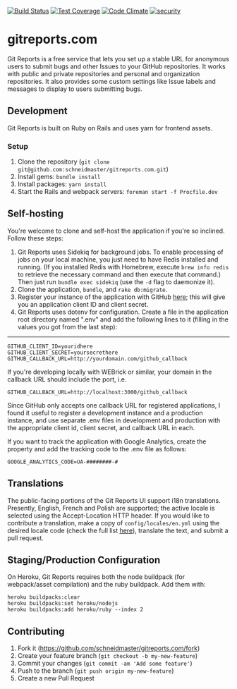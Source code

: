 [![Build Status](https://circleci.com/gh/schneidmaster/gitreports.com.svg?style=shield)](https://circleci.com/gh/schneidmaster/gitreports.com)
[![Test Coverage](https://codeclimate.com/github/schneidmaster/gitreports.com/badges/coverage.svg)](https://codeclimate.com/github/schneidmaster/gitreports.com/coverage)
[![Code Climate](https://codeclimate.com/github/schneidmaster/gitreports.com/badges/gpa.svg)](https://codeclimate.com/github/schneidmaster/gitreports.com)
[![security](https://hakiri.io/github/schneidmaster/gitreports.com/master.svg)](https://hakiri.io/github/schneidmaster/gitreports.com/master)

# gitreports.com

Git Reports is a free service that lets you set up a stable URL for anonymous users to submit bugs and other Issues to your GitHub repositories.  It works with public and private repositories and personal and organization repositories.  It also provides some custom settings like Issue labels and messages to display to users submitting bugs.

## Development

Git Reports is built on Ruby on Rails and uses yarn for frontend assets.

### Setup

1. Clone the repository (`git clone git@github.com:schneidmaster/gitreports.com.git`)
2. Install gems: `bundle install`
3. Install packages: `yarn install`
4. Start the Rails and webpack servers: `foreman start -f Procfile.dev`

## Self-hosting

You're welcome to clone and self-host the application if you're so inclined.  Follow these steps:

1. Git Reports uses Sidekiq for background jobs. To enable processing of jobs on your local machine, you just need to have Redis installed and running. (If you installed Redis with Homebrew, execute `brew info redis` to retrieve the necessary command and then execute that command.) Then just run `bundle exec sidekiq` (use the `-d` flag to daemonize it).
2. Clone the application, `bundle`, and `rake db:migrate`.
3. Register your instance of the application with GitHub [here](https://github.com/settings/applications/new); this will give you an application client ID and client secret.
4. Git Reports uses dotenv for configuration.  Create a file in the application root directory named ".env" and add the following lines to it (filling in the values you got from the last step):

---

    GITHUB_CLIENT_ID=youridhere
    GITHUB_CLIENT_SECRET=yoursecrethere
    GITHUB_CALLBACK_URL=http://yourdomain.com/github_callback

If you're developing locally with WEBrick or similar, your domain in the callback URL should include the port, i.e.

    GITHUB_CALLBACK_URL=http://localhost:3000/github_callback

Since GitHub only accepts one callback URL for registered applications, I found it useful to register a development instance and a production instance, and use separate .env files in development and production with the appropriate client id, client secret, and callback URL in each.

If you want to track the application with Google Analytics, create the property and add the tracking code to the .env file as follows:

    GOOGLE_ANALYTICS_CODE=UA-########-#

## Translations

The public-facing portions of the Git Reports UI support i18n translations. Presently, English, French and Polish are supported; the active locale is selected using the Accept-Location HTTP header. If you would like to contribute a translation, make a copy of `config/locales/en.yml` using the desired locale code (check the full list [here](http://www.roseindia.net/tutorials/I18N/locales-list.shtml)), translate the text, and submit a pull request.

## Staging/Production Configuration

On Heroku, Git Reports requires both the node buildpack (for webpack/asset compilation) and the ruby buildpack. Add them with:

```
heroku buildpacks:clear
heroku buildpacks:set heroku/nodejs
heroku buildpacks:add heroku/ruby --index 2
```

## Contributing

1. Fork it (https://github.com/schneidmaster/gitreports.com/fork)
2. Create your feature branch (`git checkout -b my-new-feature`)
3. Commit your changes (`git commit -am 'Add some feature'`)
4. Push to the branch (`git push origin my-new-feature`)
5. Create a new Pull Request
